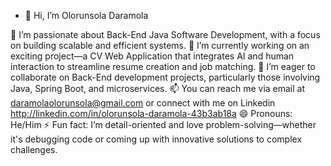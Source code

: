 - 👋 Hi, I’m Olorunsola Daramola

👀 I’m passionate about Back-End Java Software Development, with a focus on building scalable and efficient systems.
🌱 I’m currently working on an exciting project—a CV Web Application that integrates AI and human interaction to streamline resume creation and job matching.
💞️ I’m eager to collaborate on Back-End development projects, particularly those involving Java, Spring Boot, and microservices.
📫 You can reach me via email at daramolaolorunsola@gmail.com or connect with me on Linkedin http://linkedin.com/in/olorunsola-daramola-43b3ab18a
😄 Pronouns: He/Him
⚡ Fun fact: I’m detail-oriented and love problem-solving—whether it's debugging code or coming up with innovative solutions to complex challenges.

<!---
OlorunsolaD/OlorunsolaD is a ✨ special ✨ repository because its `README.md` (this file) appears on your GitHub profile.
You can click the Preview link to take a look at your changes.
--->
